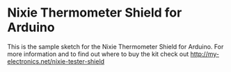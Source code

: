 # Nixie Thermometer Shield for Arduino

This is the sample sketch for the Nixie Thermometer Shield for Arduino. For more information and to find out where to buy the kit check out http://my-electronics.net/nixie-tester-shield
